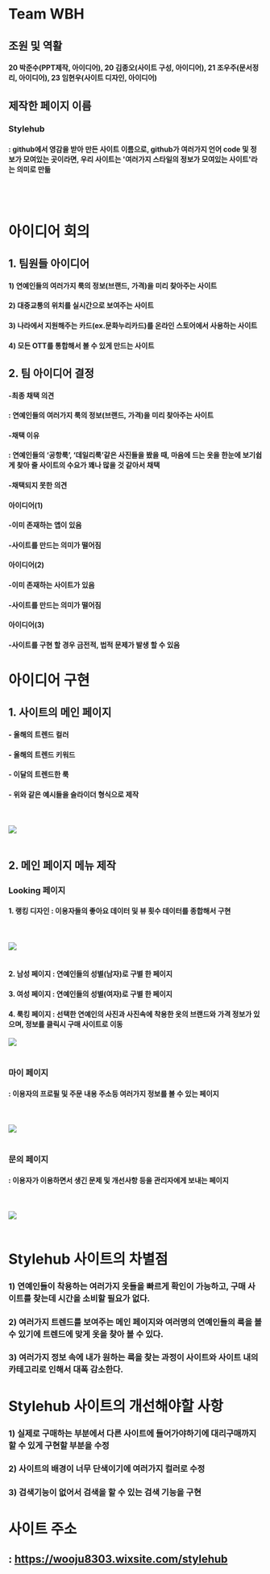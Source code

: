 # Team WBH
## 조원 및 역활
#### 20 박준수(PPT제작, 아이디어), 20 김종오(사이트 구성, 아이디어), 21 조우주(문서정리, 아이디어), 23 임현우(사이트 디자인, 아이디어)
## 제작한 페이지 이름 
### Stylehub 
#### : github에서 영감을 받아 만든 사이트 이름으로, github가 여러가지 언어 code 및 정보가 모여있는 곳이라면, 우리 사이트는 '여러가지 스타일의 정보가 모여있는 사이트'라는 의미로 만듦 
<br> </br>
# 아이디어 회의

## 1. 팀원들 아이디어 

#### 1) 연예인들의 여러가지 룩의 정보(브랜드, 가격)을 미리 찾아주는 사이트

#### 2) 대중교통의 위치를 실시간으로 보여주는 사이트

#### 3) 나라에서 지원해주는 카드(ex.문화누리카드)를 온라인 스토어에서 사용하는 사이트

#### 4) 모든 OTT를 통합해서 볼 수 있게 만드는 사이트



## 2. 팀 아이디어 결정

#### -최종 채택 의견 
#### : 연예인들의 여러가지 룩의 정보(브랜드, 가격)을 미리 찾아주는 사이트

#### -채택 이유 
#### : 연예인들의 ‘공항룩’, ‘데일리룩’같은 사진들을 봤을 때, 마음에 드는 옷을 한눈에 보기쉽게 찾아 줄 사이트의 수요가 꽤나 많을 것 같아서 채택

#### -채택되지 못한 의견

#### 아이디어(1)
#### -이미 존재하는 앱이 있음
#### -사이트를 만드는 의미가 떨어짐

#### 아이디어(2)
#### -이미 존재하는 사이트가 있음
#### -사이트를 만드는 의미가 떨어짐

#### 아이디어(3)
#### -사이트를 구현 할 경우 금전적, 법적 문제가 발생 할 수 있음

# 아이디어 구현

## 1. 사이트의 메인 페이지

#### - 올해의 트렌드 컬러
#### - 올해의 트렌드 키워드
#### - 이달의 트렌드한 룩 
#### - 위와 같은 예시들을 슬라이더 형식으로 제작
<br> </br> <img src="https://github.com/ProgrammingNetwork-PNN/WHB/blob/main/image_01.png"> <br> </br>



## 2. 메인 페이지 메뉴 제작
### Looking 페이지
#### 1. 랭킹 디자인 : 이용자들의 좋아요 데이터 및 뷰 횟수 데이터를 종합해서 구현 
<br> </br> <img src="https://github.com/ProgrammingNetwork-PNN/WHB/blob/main/image_06.png"> <br> </br>

#### 2. 남성 페이지 : 연예인들의 성별(남자)로 구별 한 페이지

#### 3. 여성 페이지 : 연예인들의 성별(여자)로 구별 한 페이지

#### 4. 룩킹 페이지 : 선택한 연예인의 사진과 사진속에 착용한 옷의 브랜드와 가격 정보가 있으며, 정보를 클릭시 구매 사이트로 이동
<img src="https://github.com/ProgrammingNetwork-PNN/WHB/blob/main/image_07.png"> <br> </br>


### 마이 페이지
#### : 이용자의 프로필 및 주문 내용 주소등 여러가지 정보를 볼 수 있는 페이지
<br> </br> <img src="https://github.com/ProgrammingNetwork-PNN/WHB/blob/main/image_05.png"> <br> </br>

### 문의 페이지
#### : 이용자가 이용하면서 생긴 문제 및 개선사항 등을 관리자에게 보내는 페이지
<br> </br> <img src="https://github.com/ProgrammingNetwork-PNN/WHB/blob/main/image_04.png"> <br> </br>

# Stylehub 사이트의 차별점
### 1) 연예인들이 착용하는 여러가지 옷들을 빠르게 확인이 가능하고, 구매 사이트를 찾는데 시간을 소비할 필요가 없다.
### 2) 여러가지 트렌드를 보여주는 메인 페이지와 여러명의 연예인들의 룩을 볼 수 있기에 트렌드에 맞게 옷을 찾아 볼 수 있다.
### 3) 여러가지 정보 속에 내가 원하는 룩을 찾는 과정이 사이트와 사이트 내의 카테고리로 인해서 대폭 감소한다.


# Stylehub 사이트의 개선해야할 사항
### 1) 실제로 구매하는 부분에서 다른 사이트에 들어가야하기에 대리구매까지 할 수 있게 구현할 부분을 수정
### 2) 사이트의 배경이 너무 단색이기에 여러가지 컬러로 수정
### 3) 검색기능이 없어서 검색을 할 수 있는 검색 기능을 구현
# 사이트 주소
## : https://wooju8303.wixsite.com/stylehub
